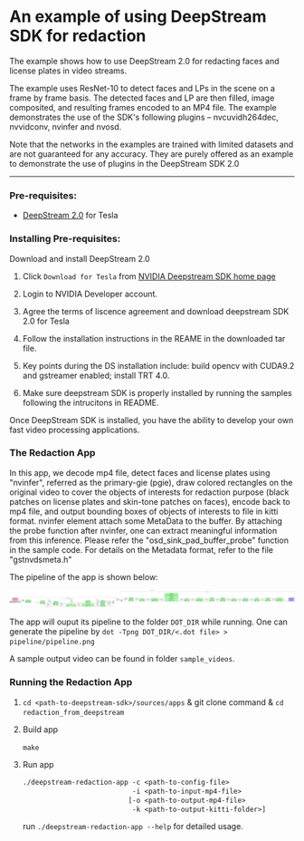 # An example of using DeepStream SDK for redaction #

The example shows how to use DeepStream 2.0 for redacting faces and license plates in video streams. 

The example uses ResNet-10 to detect faces and LPs in the scene on a frame by frame basis. The detected faces and LP are then filled, image composited, and  resulting frames encoded to  an MP4 file. The example demonstrates the use of the SDK's  following plugins – nvcuvidh264dec, nvvidconv, nvinfer and nvosd.

Note that the networks in the examples are trained with limited datasets and are not guaranteed for any accuracy. They are purely offered as an example to demonstrate the use of plugins in the DeepStream SDK 2.0

---


### Pre-requisites: ###

- [DeepStream 2.0](https://developer.nvidia.com/deepstream-sdk) for Tesla

### Installing Pre-requisites: ###

Download and install DeepStream 2.0

1. Click `Download for Tesla` from [NVIDIA Deepstream SDK home page](https://developer.nvidia.com/deepstream-sdk)

2. Login to NVIDIA Developer account.

3. Agree the terms of liscence agreement and download deepstream SDK 2.0 for Tesla

4. Follow the installation instructions in the REAME in the downloaded tar file.

5. Key points during the DS installation include: build opencv with CUDA9.2 and gstreamer enabled; install TRT 4.0.

6. Make sure deepstream SDK is properly installed by running the samples following the intrucitons in README.

Once DeepStream SDK is installed, you have the ability to develop your own fast video processing applications.

### The Redaction App ###

In this app, we decode mp4 file, detect faces and license plates using "nvinfer", referred as the primary-gie (pgie), draw colored rectangles on the original video to cover the objects of interests for redaction purpose (black patches on license plates and skin-tone patches on faces), encode back to mp4 file, and output bounding boxes of objects of interests to file in kitti format. nvinfer element attach some MetaData to the buffer. By attaching the probe function after nvinfer, one can extract meaningful information from this inference. Please refer the "osd_sink_pad_buffer_probe" function in the sample code. For details on the Metadata format, refer to the file "gstnvdsmeta.h"

The pipeline of the app is shown below:

![alt text](pipeline/pipeline-playing.png "pipeline")

The app will ouput its pipeline to the folder `DOT_DIR` while running.
One can generate the pipeline by `dot -Tpng DOT_DIR/<.dot file> > pipeline/pipeline.png`

A sample output video can be found in folder `sample_videos`.

### Running the Redaction App ###

1. `cd <path-to-deepstream-sdk>/sources/apps` & git clone command & `cd redaction_from_deepstream`


2. Build app

	`make`

3. Run app

	```
	./deepstream-redaction-app -c <path-to-config-file> 
							   -i <path-to-input-mp4-file> 
							  [-o <path-to-output-mp4-file> 
							   -k <path-to-output-kitti-folder>]
	```

	run `./deepstream-redaction-app --help` for detailed usage.

